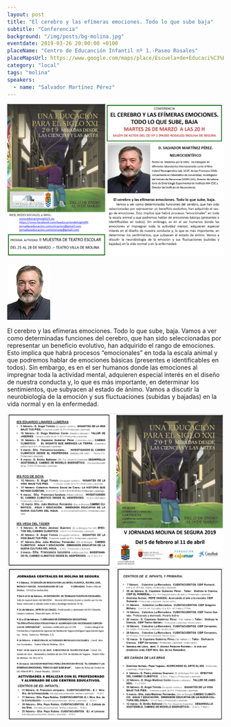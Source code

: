 ```yaml
---
layout: post
title: "El cerebro y las efímeras emociones. Todo lo que sube baja"
subtitle: "Conferencia"
background: "/img/posts/bg-molina.jpg"
eventdate: 2019-03-26 20:00:00 +0100
placeName: "Centro de Educanción Infantil nº 1.-Paseo Rosales"
placeMapsUrl: https://www.google.com/maps/place/Escuela+de+Educaci%C3%B3n+Infantil+N%C2%BA+1/@38.0523753,-1.2133646,15z/data=!4m5!3m4!1s0x0:0xa4a6aa5b957bba25!8m2!3d38.0523753!4d-1.2133646
category: "local"
tags: "molina"
speakers:
  - name: "Salvador Martínez Pérez"
---
```

![cartel](/img/posts/SALVADOR.png)  

![cartel](/img/posts/salvadorjpg.jpg)  

 El cerebro y las efímeras emociones. Todo lo que sube, baja.
Vamos a ver como determinadas funciones del cerebro, que han sido seleccionadas por representar un beneficio evolutivo, han adquirido el rango de emociones. Esto implica que habrá procesos “emocionales” en toda la escala animal y que podremos hablar de emociones básicas (presentes e identificables en todos). Sin embargo, es en el ser humanos donde las emociones al impregnar toda la actividad mental, adquieren especial interés en el diseño de nuestra conducta y, lo que es más importante, en determinar los sentimientos, que subyacen al estado de ánimo. Vamos a discutir la neurobiología de la emoción y sus fluctuaciones (subidas y bajadas) en la vida normal y en la enfermedad.

![cartel](/img/posts/1folletomolina.png)
![cartel](/img/posts/2folletomolina.png)
